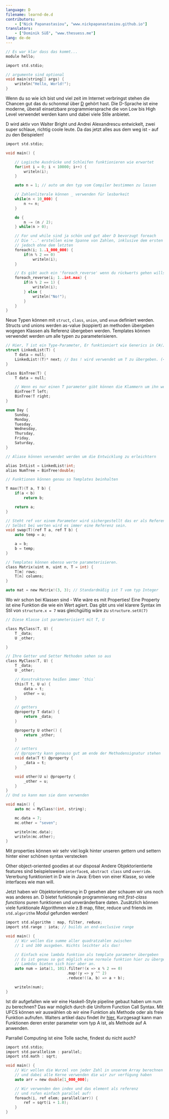 ```yaml
---
language: D
filename: learnd-de.d
contributors:
    - ["Nick Papanastasiou", "www.nickpapanastasiou.github.io"]
translators:
    - ["Dominik Süß", "www.thesuess.me"]
lang: de-de
---
```


```c
// Es war klar dass das kommt...
module hello;

import std.stdio;

// argumente sind optional
void main(string[] args) {
    writeln("Hello, World!");
}
```

Wenn du so wie ich bist und viel zeit im Internet verbringst stehen die Chancen gut
das du schonmal über [D](http://dlang.org/) gehört hast.
Die D-Sprache ist eine moderne, überall einsetzbare programmiersprache die von Low bis
High Level verwendet werden kann und dabei viele Stile anbietet.

D wird aktiv von Walter Bright und Andrei Alexandrescu entwickelt, zwei super schlaue,
richtig coole leute. Da das jetzt alles aus dem weg ist - auf zu den Beispielen!

```c
import std.stdio;

void main() {

    // Logische Ausdrücke und Schleifen funktionieren wie erwartet
    for(int i = 0; i < 10000; i++) {
        writeln(i);
    }

    auto n = 1; // auto um den typ vom Compiler bestimmen zu lassen

    // Zahlenliterale können _ verwenden für lesbarkeit
    while(n < 10_000) {
        n += n;
    }

    do {
        n -= (n / 2);
    } while(n > 0);

    // For und while sind ja schön und gut aber D bevorzugt foreach
    // Die '..' erstellen eine Spanne von Zahlen, inklusive dem ersten Wert
    // jedoch ohne dem letzten
    foreach(i; 1..1_000_000) {
        if(n % 2 == 0)
            writeln(i);
    }

    // Es gibt auch ein 'foreach_reverse' wenn du rückwerts gehen willst.
    foreach_reverse(i; 1..int.max) {
        if(n % 2 == 1) {
            writeln(i);
        } else {
            writeln("No!");
        }
    }
}
```

Neue Typen können mit `struct`, `class`, `union`, und `enum` definiert werden. Structs und unions
werden as-value (koppiert) an methoden übergeben wogegen Klassen als Referenz übergeben werden.
Templates können verwendet werden um alle typen zu parameterisieren.

```c
// Hier, T ist ein Type-Parameter, Er funktioniert wie Generics in C#/Java/C++
struct LinkedList(T) {
    T data = null;
    LinkedList!(T)* next; // Das ! wird verwendet um T zu übergeben. (<T> in C#/Java/C++)
}

class BinTree(T) {
    T data = null;

    // Wenn es nur einen T parameter gibt können die Klammern um ihn weggelassen werden
    BinTree!T left;
    BinTree!T right;
}

enum Day {
    Sunday,
    Monday,
    Tuesday,
    Wednesday,
    Thursday,
    Friday,
    Saturday,
}

// Aliase können verwendet werden um die Entwicklung zu erleichtern

alias IntList = LinkedList!int;
alias NumTree = BinTree!double;

// Funktionen können genau so Templates beinhalten

T max(T)(T a, T b) {
    if(a < b)
        return b;

    return a;
}

// Steht ref vor einem Parameter wird sichergestellt das er als Referenz übergeben wird.
// Selbst bei werten wird es immer eine Referenz sein.
void swap(T)(ref T a, ref T b) {
    auto temp = a;

    a = b;
    b = temp;
}

// Templates können ebenso werte parameterisieren.
class Matrix(uint m, uint n, T = int) {
    T[m] rows;
    T[n] columns;
}

auto mat = new Matrix!(3, 3); // Standardmäßig ist T vom typ Integer

```

Wo wir schon bei Klassen sind - Wie wäre es mit Properties! Eine Property
ist eine Funktion die wie ein Wert agiert. Das gibt uns viel klarere Syntax
im Stil von `structure.x = 7` was gleichgültig wäre zu `structure.setX(7)`

```c
// Diese Klasse ist parameterisiert mit T, U

class MyClass(T, U) {
    T _data;
    U _other;

}

// Ihre Getter und Setter Methoden sehen so aus
class MyClass(T, U) {
    T _data;
    U _other;

    // Konstruktoren heißen immer `this`
    this(T t, U u) {
        data = t;
        other = u;
    }

    // getters
    @property T data() {
        return _data;
    }

    @property U other() {
        return _other;
    }

    // setters
	// @property kann genauso gut am ende der Methodensignatur stehen
    void data(T t) @property {
        _data = t;
    }

    void other(U u) @property {
        _other = u;
    }
}
// Und so kann man sie dann verwenden

void main() {
    auto mc = MyClass!(int, string);

    mc.data = 7;
    mc.other = "seven";

    writeln(mc.data);
    writeln(mc.other);
}
```

Mit properties können wir sehr viel logik hinter unseren gettern
und settern hinter einer schönen syntax verstecken

Other object-oriented goodies at our disposal
Andere Objektorientierte features sind beispielsweise
`interface`s, `abstract class` und `override`.
Vererbung funktioniert in D wie in Java:
Erben von einer Klasse, so viele interfaces wie man will.

Jetzt haben wir Objektorientierung in D gesehen aber schauen
wir uns noch was anderes an.
D bietet funktionale programmierung mit _first-class functions_
puren funktionen und unveränderbare daten.
Zusätzlich können viele funktionale Algorithmen wie z.B
map, filter, reduce und friends im `std.algorithm` Modul gefunden werden!

```c
import std.algorithm : map, filter, reduce;
import std.range : iota; // builds an end-exclusive range

void main() {
    // Wir wollen die summe aller quadratzahlen zwischen
    // 1 und 100 ausgeben. Nichts leichter als das!

    // Einfach eine lambda funktion als template parameter übergeben
    // Es ist genau so gut möglich eine normale funktion hier zu übergeben
	// Lambdas bieten sich hier aber an.
    auto num = iota(1, 101).filter!(x => x % 2 == 0)
                           .map!(y => y ^^ 2)
                           .reduce!((a, b) => a + b);

    writeln(num);
}
```

Ist dir aufgefallen wie wir eine Haskell-Style pipeline gebaut haben
um num zu berechnen?
Das war möglich durch die Uniform Function Call Syntax.
Mit UFCS können wir auswählen ob wir eine Funktion als Methode oder
als freie Funktion aufrufen. Walters artikel dazu findet ihr
[hier.](http://www.drdobbs.com/cpp/uniform-function-call-syntax/232700394)
Kurzgesagt kann man Funktionen deren erster parameter vom typ A ist, als
Methode auf A anwenden.

Parrallel Computing ist eine Tolle sache, findest du nicht auch?

```c
import std.stdio;
import std.parallelism : parallel;
import std.math : sqrt;

void main() {
    // Wir wollen die Wurzel von jeder Zahl in unserem Array berechnen
    // und dabei alle Kerne verwenden die wir zur verfügung haben
    auto arr = new double[1_000_000];

    // Wir verwenden den index und das element als referenz
    // und rufen einfach parallel auf!
    foreach(i, ref elem; parallel(arr)) {
        ref = sqrt(i + 1.0);
    }
}

```
